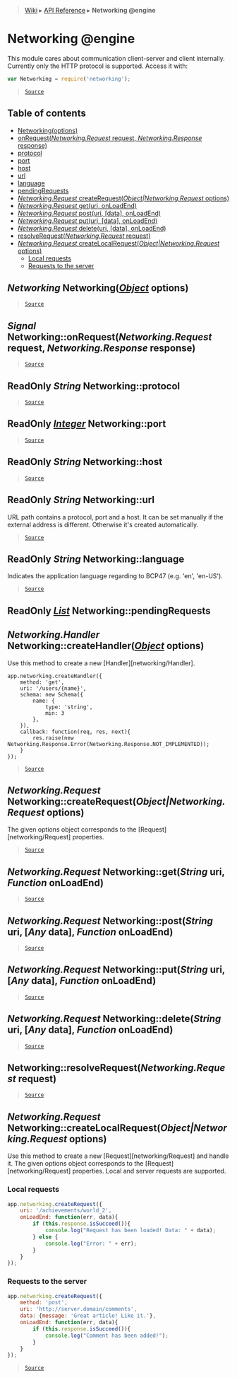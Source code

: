> [Wiki](Home) ▸ [API Reference](API-Reference) ▸ **Networking @engine**

Networking @engine
==================

This module cares about communication client-server and client internally.
Currently only the HTTP protocol is supported.
Access it with:
```javascript
var Networking = require('networking');
```

> [`Source`](/Neft-io/neft/tree/master/src/networking/index.litcoffee#networking-engine)

## Table of contents
  * [Networking(options)](#networking-networkingobject-options)
  * [onRequest(*Networking.Request* request, *Networking.Response* response)](#signal-networkingonrequestnetworkingrequest-request-networkingresponse-response)
  * [protocol](#readonly-string-networkingprotocol)
  * [port](#readonly-integer-networkingport)
  * [host](#readonly-string-networkinghost)
  * [url](#readonly-string-networkingurl)
  * [language](#readonly-string-networkinglanguage)
  * [pendingRequests](#readonly-list-networkingpendingrequests)
  * [*Networking.Request* createRequest(*Object|Networking.Request* options)](#networkingrequest-networkingcreaterequestobjectnetworkingrequest-options)
  * [*Networking.Request* get(uri, onLoadEnd)](#networkingrequest-networkinggetstring-uri-function-onloadend)
  * [*Networking.Request* post(uri, [data], onLoadEnd)](#networkingrequest-networkingpoststring-uri-any-data-function-onloadend)
  * [*Networking.Request* put(uri, [data], onLoadEnd)](#networkingrequest-networkingputstring-uri-any-data-function-onloadend)
  * [*Networking.Request* delete(uri, [data], onLoadEnd)](#networkingrequest-networkingdeletestring-uri-any-data-function-onloadend)
  * [resolveRequest(*Networking.Request* request)](#networkingresolverequestnetworkingrequest-request)
  * [*Networking.Request* createLocalRequest(*Object|Networking.Request* options)](#networkingrequest-networkingcreatelocalrequestobjectnetworkingrequest-options)
    * [Local requests](#local-requests)
    * [Requests to the server](#requests-to-the-server)

*Networking* Networking([*Object*](/Neft-io/neft/wiki/Utils-API.md#boolean-isobjectany-value) options)
-----------------------------------------

> [`Source`](/Neft-io/neft/tree/master/src/networking/index.litcoffee#networking-networkingobject-options)

*Signal* Networking::onRequest(*Networking.Request* request, *Networking.Response* response)
--------------------------------------------------------------------------------------------

> [`Source`](/Neft-io/neft/tree/master/src/networking/index.litcoffee#signal-networkingonrequestnetworkingrequest-request-networkingresponse-response)

ReadOnly *String* Networking::protocol
--------------------------------------

> [`Source`](/Neft-io/neft/tree/master/src/networking/index.litcoffee#readonly-string-networkingprotocol)

ReadOnly [*Integer*](/Neft-io/neft/wiki/Utils-API.md#boolean-isintegerany-value) Networking::port
-----------------------------------

> [`Source`](/Neft-io/neft/tree/master/src/networking/index.litcoffee#readonly-integer-networkingport)

ReadOnly *String* Networking::host
----------------------------------

> [`Source`](/Neft-io/neft/tree/master/src/networking/index.litcoffee#readonly-string-networkinghost)

ReadOnly *String* Networking::url
---------------------------------

URL path contains a protocol, port and a host.
It can be set manually if the external address is different.
Otherwise it's created automatically.

> [`Source`](/Neft-io/neft/tree/master/src/networking/index.litcoffee#readonly-string-networkingurl)

ReadOnly *String* Networking::language
--------------------------------------

Indicates the application language regarding to BCP47 (e.g. 'en', 'en-US').

> [`Source`](/Neft-io/neft/tree/master/src/networking/index.litcoffee#readonly-string-networkinglanguage)

ReadOnly [*List*](/Neft-io/neft/wiki/List-API.md#class-list) Networking::pendingRequests
-------------------------------------------
*Networking.Handler* Networking::createHandler([*Object*](/Neft-io/neft/wiki/Utils-API.md#boolean-isobjectany-value) options)
----------------------------------------------------------------

Use this method to create a new [Handler][networking/Handler].
```javscript
app.networking.createHandler({
    method: 'get',
    uri: '/users/{name}',
    schema: new Schema({
        name: {
            type: 'string',
            min: 3
        },
    }),
    callback: function(req, res, next){
        res.raise(new Networking.Response.Error(Networking.Response.NOT_IMPLEMENTED));
    }
});
```

> [`Source`](/Neft-io/neft/tree/master/src/networking/index.litcoffee#readonly-list-networkingpendingrequestsnetworkinghandler-networkingcreatehandlerobject-options)

*Networking.Request* Networking::createRequest(*Object|Networking.Request* options)
-----------------------------------------------------------------------------------

The given options object corresponds to the [Request][networking/Request] properties.

> [`Source`](/Neft-io/neft/tree/master/src/networking/index.litcoffee#networkingrequest-networkingcreaterequestobjectnetworkingrequest-options)

*Networking.Request* Networking::get(*String* uri, *Function* onLoadEnd)
------------------------------------------------------------------------

> [`Source`](/Neft-io/neft/tree/master/src/networking/index.litcoffee#networkingrequest-networkinggetstring-uri-function-onloadend)

*Networking.Request* Networking::post(*String* uri, [*Any* data], *Function* onLoadEnd)
---------------------------------------------------------------------------------------

> [`Source`](/Neft-io/neft/tree/master/src/networking/index.litcoffee#networkingrequest-networkingpoststring-uri-any-data-function-onloadend)

*Networking.Request* Networking::put(*String* uri, [*Any* data], *Function* onLoadEnd)
--------------------------------------------------------------------------------------

> [`Source`](/Neft-io/neft/tree/master/src/networking/index.litcoffee#networkingrequest-networkingputstring-uri-any-data-function-onloadend)

*Networking.Request* Networking::delete(*String* uri, [*Any* data], *Function* onLoadEnd)
-----------------------------------------------------------------------------------------

> [`Source`](/Neft-io/neft/tree/master/src/networking/index.litcoffee#networkingrequest-networkingdeletestring-uri-any-data-function-onloadend)

Networking::resolveRequest(*Networking.Request* request)
----------------------------------------------------------------------------------------

> [`Source`](/Neft-io/neft/tree/master/src/networking/index.litcoffee#networkingresolverequestnetworkingrequest-request)

*Networking.Request* Networking::createLocalRequest(*Object|Networking.Request* options)
----------------------------------------------------------------------------------------

Use this method to create a new [Request][networking/Request] and handle it.
The given options object corresponds to the [Request][networking/Request] properties.
Local and server requests are supported.

### Local requests

```javascript
app.networking.createRequest({
    uri: '/achievements/world_2',
    onLoadEnd: function(err, data){
        if (this.response.isSucceed()){
            console.log("Request has been loaded! Data: " + data);
        } else {
            console.log("Error: " + err);
        }
    }
});
```

### Requests to the server

```javascript
app.networking.createRequest({
    method: 'post',
    uri: 'http://server.domain/comments',
    data: {message: 'Great article! Like it.'},
    onLoadEnd: function(err, data){
        if (this.response.isSucceed()){
            console.log("Comment has been added!");
        }
    }
});
```

> [`Source`](/Neft-io/neft/tree/master/src/networking/index.litcoffee#requests-to-the-server)

